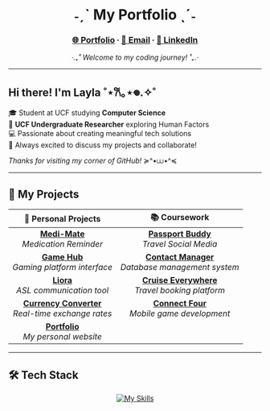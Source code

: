 <div align="center">

# ˗ˏˋ  My Portfolio  ˎˊ˗

### [🌐 Portfolio](https://laylale.dev/) ∙ [📧 Email](mailto:info.laylale@gmail.com) ∙ [💼 LinkedIn](https://www.linkedin.com/in/laylale)

*‧.₊˚ Welcome to my coding journey! ˚₊.‧*

</div>

---

## Hi there! I'm Layla ˚⋆𐙚｡⋆𖦹.✧˚ 

🎓 Student at UCF studying **Computer Science**  
🔬 **UCF Undergraduate Researcher** exploring Human Factors  
💻 Passionate about creating meaningful tech solutions  
💬 Always excited to discuss my projects and collaborate!  

*Thanks for visiting my corner of GitHub!* ≽^•⩊•^≼

---

## 🚀 My Projects

<div align="center">

| 🌟 **Personal Projects** | 📚 **Coursework** |
|:-------------------------:|:-----------------:|
| **[Medi-Mate](https://github.com/codedbycupidity/medi-mate.git)**<br/>*Medication Reminder* | **[Passport Buddy](https://github.com/Izaacapp/flutterrr)**<br/>*Travel Social Media* |
| **[Game Hub](https://github.com/codedbycupidity/game-hub)**<br/>*Gaming platform interface* | **[Contact Manager](https://github.com/codedbycupidity/POOSDsmall)**<br/>*Database management system* |
| **[Liora](https://github.com/codedbycupidity/asl-reader.git)**<br/>*ASL communication tool* | **[Cruise Everywhere](https://github.com/codedbycupidity/Cruise-Everywhere)**<br/>*Travel booking platform* |
| **[Currency Converter](https://github.com/codedbycupidity/currency-converter)**<br/>*Real-time exchange rates* | **[Connect Four](https://github.com/codedbycupidity/CEN4360-mobile-software-development)**<br/>*Mobile game development* |
| **[Portfolio](https://github.com/codedbycupidity/portfolio)**<br/>*My personal website* | |

</div>

---

## 🛠️ Tech Stack

<div align="center">

[![My Skills](https://skillicons.dev/icons?i=typescript,javascript,unity,java,py,vscode,react,vite,nodejs,c,flutter,html,css,git)](https://skillicons.dev)

</div>

